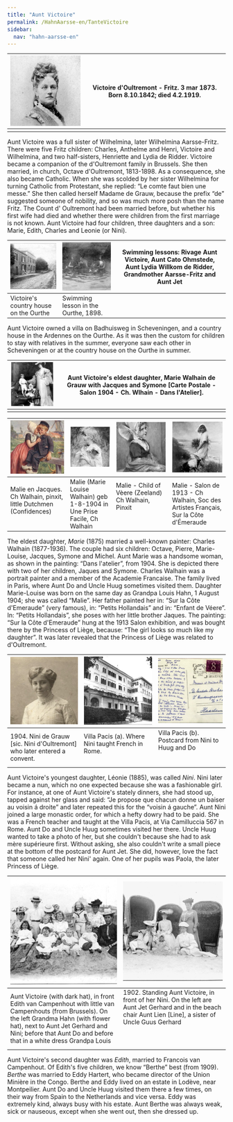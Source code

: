 ```yaml
---
title: "Aunt Victoire"
permalink: /HahnAarsse-en/TanteVictoire
sidebar:
  nav: "hahn-aarsse-en"
---
```


|[![victoire_fritz_1873](/assets/images/HahnAarsse/small/victoire_fritz_1873.jpg)](/assets/images/HahnAarsse/full/victoire_fritz_1873.jpg)|Victoire d'Oultremont - Fritz. 3 mar 1873. Born 8.10.1842; died 4.2.1919.|
| --- | --- |
| | |

Aunt Victoire was a full sister of Wilhelmina, later Wilhelmina Aarsse-Fritz. There were five Fritz children: Charles, Anthelme and Henri, Victoire and Wilhelmina, and two half-sisters, Henriette and Lydia de Ridder. Victoire became a companion of the d'Oultremont family in Brussels. She then married, in church, Octave d'Oultremont, 1813-1898. As a consequence, she also became Catholic. When she was scolded by her sister Wilhelmina for turning Catholic from Protestant, she replied: “Le comte faut bien une messe.” She then called herself Madame de Grauw, because the prefix “de” suggested someone of nobility, and so was much more posh than the name Fritz. The Count d' Oultremont had been married before, but whether his first wife had died and whether there were children from the first marriage is not known. Aunt Victoire had four children, three daughters and a son: Marie, Edith, Charles and Leonie (or Nini).

|[![buitenhuis](/assets/images/HahnAarsse/small/buitenhuis.jpg)](/assets/images/HahnAarsse/full/buitenhuis.jpg)|[![zwemles_in_de_ourthe](/assets/images/HahnAarsse/small/zwemles_in_de_ourthe.jpg)](/assets/images/HahnAarsse/full/zwemles_in_de_ourthe.jpg)| Swimming lessons: Rivage Aunt Victoire, Aunt Cato Ohmstede, Aunt Lydia Willkom de Ridder, Grandmother Aarsse-Fritz and Aunt Jet |
| --- | --- | --- |
| Victoire's country house on the Ourthe | Swimming lesson in the Ourthe, 1898. |


Aunt Victoire owned a villa on Badhuisweg in Scheveningen, and a country house in the Ardennes on the Ourthe. As it was then the custom for children to stay with relatives in the summer, everyone saw each other in Scheveningen or at the country house on the Ourthe in summer.


|[![dans_l_atelier](/assets/images/HahnAarsse/small/dans_l_atelier.jpg)](/assets/images/HahnAarsse/full/dans_l_atelier.jpg)|Aunt Victoire's eldest daughter, Marie Walhain de Grauw with Jacques and Symone [Carte Postale - Salon 1904 - Ch. Wlhain - Dans l'Atelier].|
| --- | --- |
| | |

|[![malie_en_jacques](/assets/images/HahnAarsse/small/malie_en_jacques.jpg)](/assets/images/HahnAarsse/full/malie_en_jacques.jpg)|[![malie_prise_facile](/assets/images/HahnAarsse/small/malie_prise_facile.jpg)](/assets/images/HahnAarsse/full/malie_prise_facile.jpg)|[![malie_enfant](/assets/images/HahnAarsse/small/malie_enfant.jpg)](/assets/images/HahnAarsse/full/malie_enfant.jpg)|[![malie_la_cote](/assets/images/HahnAarsse/small/malie_la_cote.jpg)](/assets/images/HahnAarsse/full/malie_la_cote.jpg)|
| --- | --- | --- | --- |
| Malie en Jacques. Ch Walhain, pinxit, little Dutchmen (Confidences) &nbsp;&nbsp;&nbsp;&nbsp;&nbsp;&nbsp;&nbsp;&nbsp;&nbsp; | Malie (Marie Louise Walhain) geb 1-8-1904 in Une Prise Facile, Ch Walhain &nbsp;&nbsp;&nbsp;&nbsp; | Malie - Child of Vèere (Zeeland) Ch Walhain, Pinxit &nbsp;&nbsp;&nbsp; &nbsp;&nbsp;&nbsp;&nbsp;&nbsp;&nbsp;&nbsp;&nbsp;&nbsp;&nbsp;&nbsp;&nbsp;&nbsp;&nbsp;&nbsp;&nbsp;&nbsp;&nbsp;&nbsp;&nbsp;&nbsp;&nbsp;&nbsp; &nbsp;&nbsp;&nbsp;&nbsp;&nbsp;&nbsp;&nbsp;&nbsp;&nbsp; | Malie - Salon de 1913 - Ch Walhain, Soc des Artistes Français, Sur la Côte d'Émeraude |

The eldest daughter, _Marie_ (1875) married a well-known painter: Charles Walhain (1877-1936). The couple had six children: Octave, Pierre, Marie-Louise, Jacques, Symone and Michel. Aunt Marie was a handsome woman, as shown in the painting: “Dans l'atelier”, from 1904. She is depicted there with two of her children, Jaques and Symone. Charles Walhain was a portrait painter and a member of the Academie Francaise. The family lived in Paris, where Aunt Do and Uncle Huug sometimes visited them. Daughter Marie-Louise was born on the same day as Grandpa Louis Hahn, 1 August 1904; she was called “Malie”. Her father painted her in: “Sur la Côte d'Emeraude” (very famous), in: “Petits Hollandais” and in: “Enfant de Véere”. In: “Petits Hollandais”, she poses with her little brother Jaques. The painting: “Sur la Côte d'Emeraude” hung at the 1913 Salon exhibition, and was bought there by the Princess of Liège, because: “The girl looks so much like my daughter”. It was later revealed that the Princess of Liège was related to d'Oultremont.

|[![nini_d_oultremont](/assets/images/HahnAarsse/small/nini_d_oultremont.jpg)](/assets/images/HahnAarsse/full/nini_d_oultremont.jpg)|[![villa_pacis__a_](/assets/images/HahnAarsse/small/villa_pacis__a_.jpg)](/assets/images/HahnAarsse/full/villa_pacis__a_.jpg)|[![villa_pacis__b_](/assets/images/HahnAarsse/small/villa_pacis__b_.jpg)](/assets/images/HahnAarsse/full/villa_pacis__b_.jpg)|
| --- | --- | --- |
| 1904. Nini de Grauw [sic. Nini d'Oultremont] who later entered a convent. | Villa Pacis (a). Where Nini taught French in Rome.      &nbsp;&nbsp;&nbsp;&nbsp;&nbsp;&nbsp;&nbsp;&nbsp;&nbsp;&nbsp;&nbsp;&nbsp;&nbsp;&nbsp;&nbsp;&nbsp;&nbsp;&nbsp;&nbsp;&nbsp;&nbsp;&nbsp;&nbsp; &nbsp;&nbsp;&nbsp;&nbsp;&nbsp;&nbsp;&nbsp;&nbsp;&nbsp;&nbsp;&nbsp;&nbsp;&nbsp;&nbsp;&nbsp;&nbsp;&nbsp;&nbsp;&nbsp;&nbsp;&nbsp;&nbsp;&nbsp;&nbsp; | Villa Pacis (b). Postcard from Nini to Huug and Do &nbsp;&nbsp;&nbsp;&nbsp;&nbsp;&nbsp;&nbsp;&nbsp;&nbsp;&nbsp;&nbsp;&nbsp;&nbsp;&nbsp;&nbsp;&nbsp;&nbsp;&nbsp;&nbsp;&nbsp;&nbsp; &nbsp;&nbsp;&nbsp;&nbsp;&nbsp;&nbsp;&nbsp;&nbsp;&nbsp;&nbsp; &nbsp;&nbsp;&nbsp;&nbsp;&nbsp;&nbsp;&nbsp;&nbsp;&nbsp;&nbsp;&nbsp;&nbsp;&nbsp;&nbsp;&nbsp; |

Aunt Victoire's youngest daughter, Léonie (1885), was called _Nini_. Nini later became a nun, which no one expected because she was a fashionable girl. For instance, at one of Aunt Victoire's stately dinners, she had stood up, tapped against her glass and said: “Je propose que chacun donne un baiser au voisin á droite” and later repeated this for the “voisin á gauche”. Aunt Nini joined a large monastic order, for which a hefty dowry had to be paid. She was a French teacher and taught at the Villa Pacis, at Via Camilluccia 567 in Rome. Aunt Do and Uncle Huug sometimes visited her there. Uncle Huug wanted to take a photo of her, but she couldn't because she had to ask mère supérieure first. Without asking, she also couldn't write a small piece at the bottom of the postcard for Aunt Jet. She did, however, love the fact that someone called her Nini' again. One of her pupils was Paola, the later Princess of Liège.

|[![victoire_edith_strand](/assets/images/HahnAarsse/small/victoire_edith_strand.jpg)](/assets/images/HahnAarsse/full/victoire_edith_strand.jpg)|[![victoire_strand](/assets/images/HahnAarsse/small/victoire_strand.jpg)](/assets/images/HahnAarsse/full/victoire_strand.jpg)|
| --- | --- |
| Aunt Victoire (with dark hat), in front Edith van Campenhout with little van Campenhouts (from Brussels). On the left Grandma Hahn (with flower hat), next to Aunt Jet Gerhard and Nini; before that Aunt Do and before that in a white dress Grandpa Louis | 1902. Standing Aunt Victoire, in front of her Nini. On the left are Aunt Jet Gerhard and in the beach chair Aunt Lien [Line], a sister of Uncle Guus Gerhard &nbsp;&nbsp;&nbsp;&nbsp;&nbsp;&nbsp;&nbsp;&nbsp;&nbsp;&nbsp;&nbsp;&nbsp;&nbsp;&nbsp;&nbsp;&nbsp;&nbsp;&nbsp;&nbsp;&nbsp;&nbsp;&nbsp; &nbsp;&nbsp;&nbsp;&nbsp;&nbsp;&nbsp;&nbsp;&nbsp;&nbsp;&nbsp;&nbsp;&nbsp;&nbsp;&nbsp;&nbsp;&nbsp;&nbsp;&nbsp;&nbsp;&nbsp; &nbsp;&nbsp;&nbsp;&nbsp;&nbsp;&nbsp;&nbsp;&nbsp;&nbsp;&nbsp;&nbsp;&nbsp;&nbsp;&nbsp;&nbsp;&nbsp;&nbsp;&nbsp;&nbsp;&nbsp; &nbsp;&nbsp;&nbsp;&nbsp;&nbsp;&nbsp;&nbsp;&nbsp;&nbsp;&nbsp;&nbsp;&nbsp;&nbsp;&nbsp;&nbsp;&nbsp;&nbsp;&nbsp;&nbsp; &nbsp;&nbsp;&nbsp;&nbsp;&nbsp;&nbsp;&nbsp;&nbsp;&nbsp;&nbsp;&nbsp;&nbsp; &nbsp;&nbsp;&nbsp;&nbsp;&nbsp;&nbsp;&nbsp;&nbsp; &nbsp;&nbsp;&nbsp;&nbsp;&nbsp;&nbsp;&nbsp;&nbsp;&nbsp; &nbsp;&nbsp;&nbsp;&nbsp;&nbsp;&nbsp;&nbsp;&nbsp;&nbsp;&nbsp;&nbsp; &nbsp;&nbsp;&nbsp;&nbsp;&nbsp; &nbsp;&nbsp;&nbsp;&nbsp;&nbsp;&nbsp;&nbsp;&nbsp;&nbsp;&nbsp;&nbsp;&nbsp;&nbsp;&nbsp; |

Aunt Victoire's second daughter was _Edith_, married to Francois van Campenhout. Of Edith's five children, we know “Berthe” best (from 1909). _Berthe_ was married to Eddy Hartert, who became director of the Union Minière in the Congo. Berthe and Eddy lived on an estate in Lodève, near Montpeilier. Aunt Do and Uncle Huug visited them there a few times, on their way from Spain to the Netherlands and vice versa. Eddy was extremely kind, always busy with his estate. Aunt Berthe was always weak, sick or nauseous, except when she went out, then she dressed up.
